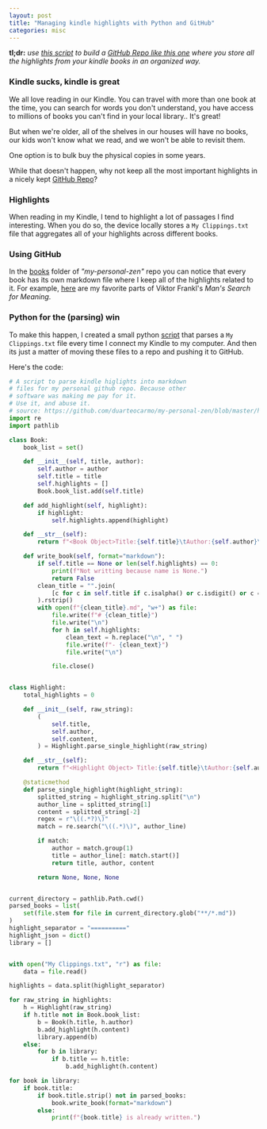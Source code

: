 ```yaml
---
layout: post
title: "Managing kindle highlights with Python and GitHub"
categories: misc
---
```


**tl;dr:** *use [this script](#code) to build a [GitHub Repo like this one](https://github.com/duarteocarmo/my-personal-zen) where you store all the highlights from your kindle books in an organized way.*

### Kindle sucks, kindle is great

We all love reading in our Kindle. You can travel with more than one book at the time, you can search for words you don't understand, you have access to millions of books you can't find in your local library.. It's great!

But when we're older, all of the shelves in our houses will have no books, our kids won't know what we read, and we won't be able to revisit them. 

One option is to bulk buy the physical copies in some years. 

While that doesn't happen, why not keep all the most important highlights in a nicely kept [GitHub Repo](https://github.com/duarteocarmo/my-personal-zen/tree/master/books)?

### Highlights 

When reading in my Kindle, I tend to highlight a lot of passages I find interesting. When you do so, the device locally stores a `My Clippings.txt` file that aggregates all of your highlights across different books. 

### Using GitHub

In the [books](https://github.com/duarteocarmo/my-personal-zen/tree/master/books) folder of *"my-personal-zen"* repo you can notice that every book has its own markdown file where I keep all of the highlights related to it. For example, [here](https://github.com/duarteocarmo/my-personal-zen/blob/master/books/Mans%20Search%20for%20Meaning.md) are my favorite parts of Viktor Frankl's *Man's Search for Meaning*. 

### Python for the (parsing) win

To make this happen, I created a small python [script](https://github.com/duarteocarmo/my-personal-zen/blob/master/highlight_parser.py) that parses a `My Clippings.txt` file every time I connect my Kindle to my computer. And then its just a matter of moving these files to a repo and pushing it to GitHub. 

Here's the code:<a name="code"></a> 

```python
# A script to parse kindle higlights into markdown
# files for my personal github repo. Because other
# software was making me pay for it.
# Use it, and abuse it.
# source: https://github.com/duarteocarmo/my-personal-zen/blob/master/highlight_parser.py
import re
import pathlib

class Book:
    book_list = set()

    def __init__(self, title, author):
        self.author = author
        self.title = title
        self.highlights = []
        Book.book_list.add(self.title)

    def add_highlight(self, highlight):
        if highlight:
            self.highlights.append(highlight)

    def __str__(self):
        return f"<Book Object>Title:{self.title}\tAuthor:{self.author}\tHighlights:{len(self.highlights)}"

    def write_book(self, format="markdown"):
        if self.title == None or len(self.highlights) == 0:
            print(f"Not writting because name is None.")
            return False
        clean_title = "".join(
            [c for c in self.title if c.isalpha() or c.isdigit() or c == " "]
        ).rstrip()
        with open(f"{clean_title}.md", "w+") as file:
            file.write(f"# {clean_title}")
            file.write("\n")
            for h in self.highlights:
                clean_text = h.replace("\n", " ")
                file.write(f"- {clean_text}")
                file.write("\n")

            file.close()


class Highlight:
    total_highlights = 0

    def __init__(self, raw_string):
        (
            self.title,
            self.author,
            self.content,
        ) = Highlight.parse_single_highlight(raw_string)

    def __str__(self):
        return f"<Highlight Object> Title:{self.title}\tAuthor:{self.author}\tContent:{self.content}"

    @staticmethod
    def parse_single_highlight(highlight_string):
        splitted_string = highlight_string.split("\n")
        author_line = splitted_string[1]
        content = splitted_string[-2]
        regex = r"\((.*?)\)"
        match = re.search("\((.*)\)", author_line)

        if match:
            author = match.group(1)
            title = author_line[: match.start()]
            return title, author, content

        return None, None, None


current_directory = pathlib.Path.cwd()
parsed_books = list(
    set(file.stem for file in current_directory.glob("**/*.md"))
)
highlight_separator = "=========="
highlight_json = dict()
library = []


with open("My Clippings.txt", "r") as file:
    data = file.read()

highlights = data.split(highlight_separator)

for raw_string in highlights:
    h = Highlight(raw_string)
    if h.title not in Book.book_list:
        b = Book(h.title, h.author)
        b.add_highlight(h.content)
        library.append(b)
    else:
        for b in library:
            if b.title == h.title:
                b.add_highlight(h.content)

for book in library:
    if book.title:
        if book.title.strip() not in parsed_books:
            book.write_book(format="markdown")
        else:
            print(f"{book.title} is already written.")

```

